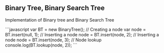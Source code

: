 <h2> Binary Tree, Binary Search Tree </h2>
<p>Implementation of Binary tree and Binary Search Tree </p>
```javascript
  var BT = new BinaryTree();
  // Creating a node
  var node = BT.insert(null, 1);
  // Inserting a node
  node = BT.insert(node, 2);
  // Inserting a node
  node = BT.insert(node, 3);
  // Node lookup
  console.log(BT.lookup(node, 2));
```
